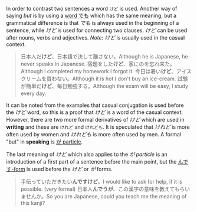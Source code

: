 In order to contrast two sentences a word `けど` is used. Another way of saying *but* is by using a [word でも](6) which has the same meaning, but a grammatical difference is that *でも* is always used in the beginning of a sentence, while *けど* is used for connecting two clauses. *けど* can be used after nouns, verbs and adjectives.
*Note*: *けど* is usually used in the casual context.
>日本人だ**けど**、日本語で決して離さない。Although he is Japanese, he never speaks in Japanese.
>宿題をした**けど**、家にのを忘れ来た。Although I completed my homework I forgot it.
>今日は暑い**けど**、アイスクリームを買わない。Although it is hot I don't buy an ice-cream.
>試験が簡単だ**けど**、毎日勉強する。Although the exam will be easy, I study every day.　

It can be noted from the examples that casual conjugation is used before the *けど* word, so this is a proof that *けど* is a word of the casual context. However, there are two more formal derivatives of *けど* which are used in **writing** and these are `けれど` and `けれども`. It is speculated that *けれど* is more often used by women and *けれども* is more often used by men. A formal "but" in **speaking** is [が particle](171).

The last meaning of *けど* which also applies to the *が particle* is an introduction of a first part of a sentence before the main point, but the [んです-form](34) is used before the *けど* or *が* forms.
>手伝っていただきたい**んですけど**。I would like to ask for help, if it is possible. (very formal)
>日本人**んでうが**、この漢字の意味を教えてもらいませんか。So you are Japanese, could you teach me the meaning of this kanji?